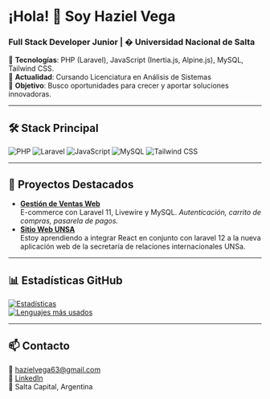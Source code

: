 # ¡Hola! 👋 Soy Haziel Vega  
### **Full Stack Developer Junior** | � Universidad Nacional de Salta  

🔹 **Tecnologías**: PHP (Laravel), JavaScript (Inertia.js, Alpine.js), MySQL, Tailwind CSS.  
🔹 **Actualidad**: Cursando Licenciatura en Análisis de Sistemas  
🔹 **Objetivo**: Busco oportunidades para crecer y aportar soluciones innovadoras.  

---

## 🛠 Stack Principal  
![PHP](https://img.shields.io/badge/PHP-777BB4?logo=php&logoColor=white)
![Laravel](https://img.shields.io/badge/Laravel-FF2D20?logo=laravel&logoColor=white)
![JavaScript](https://img.shields.io/badge/JavaScript-F7DF1E?logo=javascript&logoColor=black)
![MySQL](https://img.shields.io/badge/MySQL-4479A1?logo=mysql&logoColor=white)
![Tailwind CSS](https://img.shields.io/badge/Tailwind_CSS-06B6D4?logo=tailwind-css&logoColor=white)

---

## 📌 Proyectos Destacados  
- **[Gestión de Ventas Web](https://github.com/hazielvega/ecommerce)**  
  E-commerce con Laravel 11, Livewire y MySQL. *Autenticación, carrito de compras, pasarela de pagos.*  
- **[Sitio Web UNSA](https://github.com/hazielvega/sctyri)**  
  Estoy aprendiendo a integrar React en conjunto con laravel 12 a la nueva aplicación web de la secretaría de relaciones internacionales UNSa.  

---

## 📊 Estadísticas GitHub  
[![Estadísticas](https://github-readme-stats.vercel.app/api?username=hazielvega&show_icons=true&theme=radical)](https://github.com/hazielvega)  
[![Lenguajes más usados](https://github-readme-stats.vercel.app/api/top-langs/?username=hazielvega&layout=compact&theme=radical)](https://github.com/hazielvega)  

---

## 📫 Contacto  
📧 hazielvega63@gmail.com  
🔗 [LinkedIn](https://www.linkedin.com/in/haziel-vega)  
📍 Salta Capital, Argentina  
